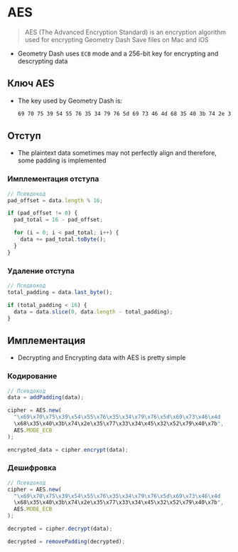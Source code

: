 # AES

> AES (The Advanced Encryption Standard) is an encryption algorithm used for encrypting Geometry Dash Save files on Mac and iOS

- Geometry Dash uses `ECB` mode and a 256-bit key for encrypting and descrypting data

## Ключ AES

- The key used by Geometry Dash is:

  ```md
  69 70 75 39 54 55 76 35 34 79 76 5d 69 73 46 4d 68 35 40 3b 74 2e 35 77 33 34 45 32 52 79 40 7b
  ```

## Отступ

- The plaintext data sometimes may not perfectly align and therefore, some padding is implemented

<!-- tabs:start -->

### **Имплементация отступа**

```js
// Псевдокод
pad_offset = data.length % 16;

if (pad_offset != 0) {
  pad_total = 16 - pad_offset;

  for (i = 0; i < pad_total; i++) {
    data += pad_total.toByte();
  }
}
```

### **Удаление отступа**

```js
// Пседвокод
total_padding = data.last_byte();

if (total_padding < 16) {
  data = data.slice(0, data.length - total_padding);
}
```

<!-- tabs:end -->

## Имплементация

- Decrypting and Encrypting data with AES is pretty simple

<!-- tabs:start -->

### **Кодирование**

```js
// Псевдокод
data = addPadding(data);

cipher = AES.new(
  "\x69\x70\x75\x39\x54\x55\x76\x35\x34\x79\x76\x5d\x69\x73\x46\x4d
  \x68\x35\x40\x3b\x74\x2e\x35\x77\x33\x34\x45\x32\x52\x79\x40\x7b",
  AES.MODE_ECB
);

encrypted_data = cipher.encrypt(data);
```

### **Дешифровка**

```js
// Псевдокод
cipher = AES.new(
  "\x69\x70\x75\x39\x54\x55\x76\x35\x34\x79\x76\x5d\x69\x73\x46\x4d
  \x68\x35\x40\x3b\x74\x2e\x35\x77\x33\x34\x45\x32\x52\x79\x40\x7b",
  AES.MODE_ECB
);

decrypted = cipher.decrypt(data);

decrypted = removePadding(decrypted);
```

<!-- tabs:end -->
